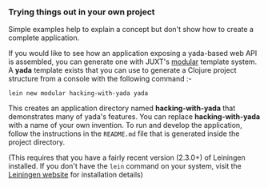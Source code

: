 ### Trying things out in your own project

Simple examples help to explain a concept but don't show how to create a
complete application.

If you would like to see how an application exposing a yada-based web
API is assembled, you can generate one with JUXT's
[modular](https://github.com/juxt/modular) template system. A __yada__ template exists that you can use to generate a Clojure project structure from a console with the following command :-

```shell
lein new modular hacking-with-yada yada
```

This creates an application directory named __hacking-with-yada__ that
demonstrates many of yada's features. You can replace __hacking-with-yada__
with a name of your own invention. To run and develop the application,
follow the instructions in the `README.md` file that is generated inside
the project directory.

(This requires that you have a fairly recent version (2.3.0+) of Leiningen installed. If you don't have the `lein` command on your system, visit the [Leiningen website](http://leiningen.org) for installation details)
